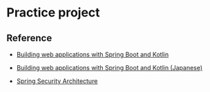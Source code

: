 # Practice project

## Reference
* [Building web applications with Spring Boot and Kotlin](https://spring.io/guides/tutorials/spring-boot-kotlin/)
* [Building web applications with Spring Boot and Kotlin (Japanese)](https://spring.pleiades.io/guides/tutorials/spring-boot-kotlin/)

* [Spring Security Architecture](https://spring.io/guides/topicals/spring-security-architecture/)
